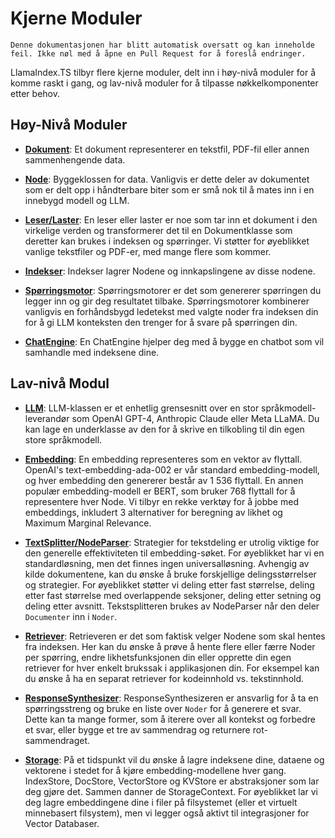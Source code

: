 # Kjerne Moduler

`Denne dokumentasjonen har blitt automatisk oversatt og kan inneholde feil. Ikke nøl med å åpne en Pull Request for å foreslå endringer.`

LlamaIndex.TS tilbyr flere kjerne moduler, delt inn i høy-nivå moduler for å komme raskt i gang, og lav-nivå moduler for å tilpasse nøkkelkomponenter etter behov.

## Høy-Nivå Moduler

- [**Dokument**](./high_level/documents_and_nodes.md): Et dokument representerer en tekstfil, PDF-fil eller annen sammenhengende data.

- [**Node**](./high_level/documents_and_nodes.md): Byggeklossen for data. Vanligvis er dette deler av dokumentet som er delt opp i håndterbare biter som er små nok til å mates inn i en innebygd modell og LLM.

- [**Leser/Laster**](./high_level/data_loader.md): En leser eller laster er noe som tar inn et dokument i den virkelige verden og transformerer det til en Dokumentklasse som deretter kan brukes i indeksen og spørringer. Vi støtter for øyeblikket vanlige tekstfiler og PDF-er, med mange flere som kommer.

- [**Indekser**](./high_level/data_index.md): Indekser lagrer Nodene og innkapslingene av disse nodene.

- [**Spørringsmotor**](./high_level/query_engine.md): Spørringsmotorer er det som genererer spørringen du legger inn og gir deg resultatet tilbake. Spørringsmotorer kombinerer vanligvis en forhåndsbygd ledetekst med valgte noder fra indeksen din for å gi LLM konteksten den trenger for å svare på spørringen din.

- [**ChatEngine**](./high_level/chat_engine.md): En ChatEngine hjelper deg med å bygge en chatbot som vil samhandle med indeksene dine.

## Lav-nivå Modul

- [**LLM**](./low_level/llm.md): LLM-klassen er et enhetlig grensesnitt over en stor språkmodell-leverandør som OpenAI GPT-4, Anthropic Claude eller Meta LLaMA. Du kan lage en underklasse av den for å skrive en tilkobling til din egen store språkmodell.

- [**Embedding**](./low_level/embedding.md): En embedding representeres som en vektor av flyttall. OpenAI's text-embedding-ada-002 er vår standard embedding-modell, og hver embedding den genererer består av 1 536 flyttall. En annen populær embedding-modell er BERT, som bruker 768 flyttall for å representere hver Node. Vi tilbyr en rekke verktøy for å jobbe med embeddings, inkludert 3 alternativer for beregning av likhet og Maximum Marginal Relevance.

- [**TextSplitter/NodeParser**](./low_level/node_parser.md): Strategier for tekstdeling er utrolig viktige for den generelle effektiviteten til embedding-søket. For øyeblikket har vi en standardløsning, men det finnes ingen universalløsning. Avhengig av kilde dokumentene, kan du ønske å bruke forskjellige delingsstørrelser og strategier. For øyeblikket støtter vi deling etter fast størrelse, deling etter fast størrelse med overlappende seksjoner, deling etter setning og deling etter avsnitt. Tekstsplitteren brukes av NodeParser når den deler `Documenter` inn i `Noder`.

- [**Retriever**](./low_level/retriever.md): Retrieveren er det som faktisk velger Nodene som skal hentes fra indeksen. Her kan du ønske å prøve å hente flere eller færre Noder per spørring, endre likhetsfunksjonen din eller opprette din egen retriever for hver enkelt brukssak i applikasjonen din. For eksempel kan du ønske å ha en separat retriever for kodeinnhold vs. tekstinnhold.

- [**ResponseSynthesizer**](./low_level/response_synthesizer.md): ResponseSynthesizeren er ansvarlig for å ta en spørringsstreng og bruke en liste over `Noder` for å generere et svar. Dette kan ta mange former, som å iterere over all kontekst og forbedre et svar, eller bygge et tre av sammendrag og returnere rot-sammendraget.

- [**Storage**](./low_level/storage.md): På et tidspunkt vil du ønske å lagre indeksene dine, dataene og vektorene i stedet for å kjøre embedding-modellene hver gang. IndexStore, DocStore, VectorStore og KVStore er abstraksjoner som lar deg gjøre det. Sammen danner de StorageContext. For øyeblikket lar vi deg lagre embeddingene dine i filer på filsystemet (eller et virtuelt minnebasert filsystem), men vi legger også aktivt til integrasjoner for Vector Databaser.
